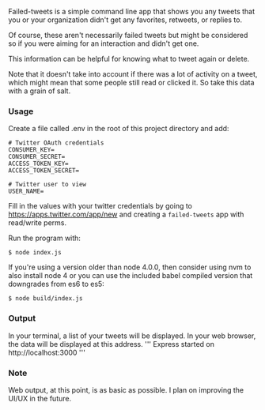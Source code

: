 Failed-tweets is a simple command line app that shows you any tweets that you
or your organization didn't get any favorites, retweets, or replies to.

Of course, these aren't necessarily failed tweets but might be considered so
if you were aiming for an interaction and didn't get one.

This information can be helpful for knowing what to tweet again or delete.

Note that it doesn't take into account if there was a lot of activity on a
tweet, which might mean that some people still read or clicked it. So take 
this data with a grain of salt.

### Usage
Create a file called .env in the root of this project directory and add:

    # Twitter OAuth credentials
    CONSUMER_KEY=
    CONSUMER_SECRET=
    ACCESS_TOKEN_KEY=
    ACCESS_TOKEN_SECRET=

    # Twitter user to view
    USER_NAME=

Fill in the values with your twitter credentials by going to 
https://apps.twitter.com/app/new and creating a `failed-tweets` 
app with read/write perms.

Run the program with:

    $ node index.js

If you're using a version older than node 4.0.0, then consider
using nvm to also install node 4 or you can use the included
babel compiled version that downgrades from es6 to es5:

    $ node build/index.js

### Output
In your terminal, a list of your tweets will be displayed.
In your web browser, the data will be displayed at this address.
'''
    Express started on http://localhost:3000
'''
### Note
Web output, at this point, is as basic as possible.  I plan on improving the UI/UX in the future.


